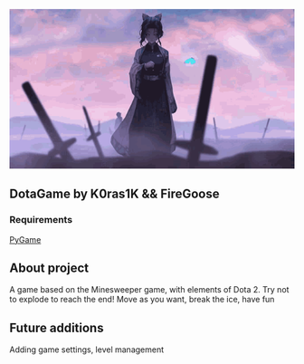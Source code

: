 [![Header](https://github.com/K0ras1K/k0ras1k/blob/main/assets/shinobu-winter-gif.gif)](https://loliland.ru/user/K0ras1K)

## DotaGame by K0ras1K && FireGoose

### Requirements
[PyGame](https://pypi.org/project/pygame/)

## About project
A game based on the Minesweeper game, with elements of Dota 2. Try not to explode to reach the end!
Move as you want, break the ice, have fun

## Future additions
Adding game settings, level management